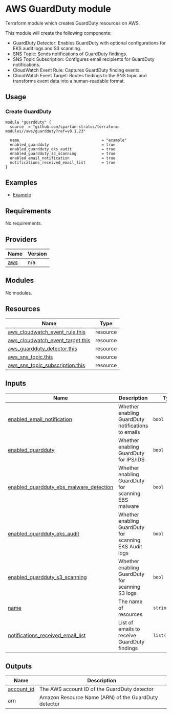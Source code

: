 # AWS GuardDuty module
Terraform module which creates GuardDuty resources on AWS.

This module will create the following components:
- GuardDuty Detector: Enables GuardDuty with optional configurations for EKS audit logs and S3 scanning. 
- SNS Topic: Sends notifications of GuardDuty findings. 
- SNS Topic Subscription: Configures email recipients for GuardDuty notifications. 
- CloudWatch Event Rule: Captures GuardDuty finding events. 
- CloudWatch Event Target: Routes findings to the SNS topic and transforms event data into a human-readable format.

## Usage
### Create GuardDuty
```hcl
module "guardduty" {
  source  = "github.com/spartan-stratos/terraform-modules//aws/guardduty?ref=v0.1.23"

  name                                    = "example"
  enabled_guardduty                       = true
  enabled_guardduty_eks_audit             = true
  enabled_guardduty_s3_scanning           = true
  enabled_email_notification              = true
  notifications_received_email_list       = true
}
```

## Examples
- [Example](./examples/complete/)

<!-- BEGIN_TF_DOCS -->
## Requirements

No requirements.

## Providers

| Name | Version |
|------|---------|
| <a name="provider_aws"></a> [aws](#provider\_aws) | n/a |

## Modules

No modules.

## Resources

| Name | Type |
|------|------|
| [aws_cloudwatch_event_rule.this](https://registry.terraform.io/providers/hashicorp/aws/latest/docs/resources/cloudwatch_event_rule) | resource |
| [aws_cloudwatch_event_target.this](https://registry.terraform.io/providers/hashicorp/aws/latest/docs/resources/cloudwatch_event_target) | resource |
| [aws_guardduty_detector.this](https://registry.terraform.io/providers/hashicorp/aws/latest/docs/resources/guardduty_detector) | resource |
| [aws_sns_topic.this](https://registry.terraform.io/providers/hashicorp/aws/latest/docs/resources/sns_topic) | resource |
| [aws_sns_topic_subscription.this](https://registry.terraform.io/providers/hashicorp/aws/latest/docs/resources/sns_topic_subscription) | resource |

## Inputs

| Name | Description | Type | Default | Required |
|------|-------------|------|---------|:--------:|
| <a name="input_enabled_email_notification"></a> [enabled\_email\_notification](#input\_enabled\_email\_notification) | Whether enabling GuardDuty notifications to emails | `bool` | `false` | no |
| <a name="input_enabled_guardduty"></a> [enabled\_guardduty](#input\_enabled\_guardduty) | Whether enabling GuardDuty for IPS/IDS | `bool` | `false` | no |
| <a name="input_enabled_guardduty_ebs_malware_detection"></a> [enabled\_guardduty\_ebs\_malware\_detection](#input\_enabled\_guardduty\_ebs\_malware\_detection) | Whether enabling GuardDuty for scanning EBS malware | `bool` | `false` | no |
| <a name="input_enabled_guardduty_eks_audit"></a> [enabled\_guardduty\_eks\_audit](#input\_enabled\_guardduty\_eks\_audit) | Whether enabling GuardDuty for scanning EKS Audit logs | `bool` | `false` | no |
| <a name="input_enabled_guardduty_s3_scanning"></a> [enabled\_guardduty\_s3\_scanning](#input\_enabled\_guardduty\_s3\_scanning) | Whether enabling GuardDuty for scanning S3 logs | `bool` | `false` | no |
| <a name="input_name"></a> [name](#input\_name) | The name of resources | `string` | n/a | yes |
| <a name="input_notifications_received_email_list"></a> [notifications\_received\_email\_list](#input\_notifications\_received\_email\_list) | List of emails to receive GuardDuty findings | `list(string)` | `[]` | no |

## Outputs

| Name | Description |
|------|-------------|
| <a name="output_account_id"></a> [account\_id](#output\_account\_id) | The AWS account ID of the GuardDuty detector |
| <a name="output_arn"></a> [arn](#output\_arn) | Amazon Resource Name (ARN) of the GuardDuty detector |
<!-- END_TF_DOCS -->

